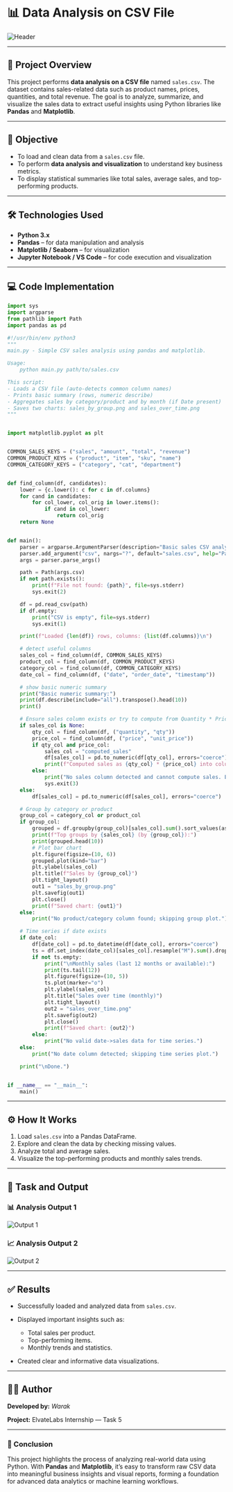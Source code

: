 # 📊 Data Analysis on CSV File

![Header](images/header.png)

---

## 📘 Project Overview

This project performs **data analysis on a CSV file** named `sales.csv`. The dataset contains sales-related data such as product names, prices, quantities, and total revenue. The goal is to analyze, summarize, and visualize the sales data to extract useful insights using Python libraries like **Pandas** and **Matplotlib**.

---

## 🎯 Objective

* To load and clean data from a `sales.csv` file.
* To perform **data analysis and visualization** to understand key business metrics.
* To display statistical summaries like total sales, average sales, and top-performing products.

---

## 🛠️ Technologies Used

* **Python 3.x**
* **Pandas** – for data manipulation and analysis
* **Matplotlib / Seaborn** – for visualization
* **Jupyter Notebook / VS Code** – for code execution and visualization

---

## 💻 Code Implementation

```python
import sys
import argparse
from pathlib import Path
import pandas as pd

#!/usr/bin/env python3
"""
main.py - Simple CSV sales analysis using pandas and matplotlib.

Usage:
    python main.py path/to/sales.csv

This script:
- Loads a CSV file (auto-detects common column names)
- Prints basic summary (rows, numeric describe)
- Aggregates sales by category/product and by month (if Date present)
- Saves two charts: sales_by_group.png and sales_over_time.png
"""


import matplotlib.pyplot as plt


COMMON_SALES_KEYS = ("sales", "amount", "total", "revenue")
COMMON_PRODUCT_KEYS = ("product", "item", "sku", "name")
COMMON_CATEGORY_KEYS = ("category", "cat", "department")


def find_column(df, candidates):
    lower = {c.lower(): c for c in df.columns}
    for cand in candidates:
        for col_lower, col_orig in lower.items():
            if cand in col_lower:
                return col_orig
    return None


def main():
    parser = argparse.ArgumentParser(description="Basic sales CSV analysis")
    parser.add_argument("csv", nargs="?", default="sales.csv", help="Path to CSV file")
    args = parser.parse_args()

    path = Path(args.csv)
    if not path.exists():
        print(f"File not found: {path}", file=sys.stderr)
        sys.exit(2)

    df = pd.read_csv(path)
    if df.empty:
        print("CSV is empty", file=sys.stderr)
        sys.exit(1)

    print(f"Loaded {len(df)} rows, columns: {list(df.columns)}\n")

    # detect useful columns
    sales_col = find_column(df, COMMON_SALES_KEYS)
    product_col = find_column(df, COMMON_PRODUCT_KEYS)
    category_col = find_column(df, COMMON_CATEGORY_KEYS)
    date_col = find_column(df, ("date", "order_date", "timestamp"))

    # show basic numeric summary
    print("Basic numeric summary:")
    print(df.describe(include="all").transpose().head(10))
    print()

    # Ensure sales column exists or try to compute from Quantity * Price
    if sales_col is None:
        qty_col = find_column(df, ("quantity", "qty"))
        price_col = find_column(df, ("price", "unit_price"))
        if qty_col and price_col:
            sales_col = "computed_sales"
            df[sales_col] = pd.to_numeric(df[qty_col], errors="coerce") * pd.to_numeric(df[price_col], errors="coerce")
            print(f"Computed sales as {qty_col} * {price_col} into column '{sales_col}'")
        else:
            print("No sales column detected and cannot compute sales. Exiting.", file=sys.stderr)
            sys.exit(3)
    else:
        df[sales_col] = pd.to_numeric(df[sales_col], errors="coerce")

    # Group by category or product
    group_col = category_col or product_col
    if group_col:
        grouped = df.groupby(group_col)[sales_col].sum().sort_values(ascending=False)
        print(f"Top groups by {sales_col} (by {group_col}):")
        print(grouped.head(10))
        # Plot bar chart
        plt.figure(figsize=(10, 6))
        grouped.plot(kind="bar")
        plt.ylabel(sales_col)
        plt.title(f"Sales by {group_col}")
        plt.tight_layout()
        out1 = "sales_by_group.png"
        plt.savefig(out1)
        plt.close()
        print(f"Saved chart: {out1}")
    else:
        print("No product/category column found; skipping group plot.")

    # Time series if date exists
    if date_col:
        df[date_col] = pd.to_datetime(df[date_col], errors="coerce")
        ts = df.set_index(date_col)[sales_col].resample("M").sum().dropna()
        if not ts.empty:
            print("\nMonthly sales (last 12 months or available):")
            print(ts.tail(12))
            plt.figure(figsize=(10, 5))
            ts.plot(marker="o")
            plt.ylabel(sales_col)
            plt.title("Sales over time (monthly)")
            plt.tight_layout()
            out2 = "sales_over_time.png"
            plt.savefig(out2)
            plt.close()
            print(f"Saved chart: {out2}")
        else:
            print("No valid date->sales data for time series.")
    else:
        print("No date column detected; skipping time series plot.")

    print("\nDone.")


if __name__ == "__main__":
    main()
```

---

## ⚙️ How It Works

1. Load `sales.csv` into a Pandas DataFrame.
2. Explore and clean the data by checking missing values.
3. Analyze total and average sales.
4. Visualize the top-performing products and monthly sales trends.

---

## 🧾 Task and Output

### 📊 Analysis Output 1

![Output 1](images/output1.png)

### 📈 Analysis Output 2

![Output 2](images/output2.png)

---

## ✅ Results

* Successfully loaded and analyzed data from `sales.csv`.
* Displayed important insights such as:

  * Total sales per product.
  * Top-performing items.
  * Monthly trends and statistics.
* Created clear and informative data visualizations.

---

## 👨‍💻 Author

**Developed by:** *Warak*

**Project:** ElvateLabs Internship — Task 5

---

### 📄 Conclusion

This project highlights the process of analyzing real-world data using Python. With **Pandas** and **Matplotlib**, it’s easy to transform raw CSV data into meaningful business insights and visual reports, forming a foundation for advanced data analytics or machine learning workflows.

